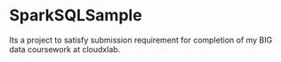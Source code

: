 # SparkSQLSample
Its a project to satisfy submission requirement for completion of my BIG data coursework at cloudxlab.
